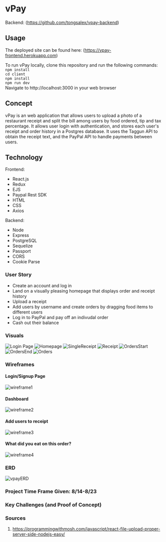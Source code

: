 # vPay
Backend: (https://github.com/tongsalex/vpay-backend)
## Usage
The deployed site can be found here: (https://vpay-frontend.herokuapp.com)  
  
To run vPay locally, clone this repository and run the following commands:  
```npm install```  
```cd client```  
```npm install```  
```npm run dev```  
Navigate to http://localhost:3000 in your web browser
## Concept
vPay is an web application that allows users to upload a photo of a restaurant receipt and split the bill among users by food ordered, tip and tax percentage. It allows user login with authentication, and stores each user's receipt and order history in a Postgres database. It uses the Taggun API to obtain the receipt text, and the PayPal API to handle payments between users. 
## Technology
Frontend:  
* React.js
* Redux
* EJS
* Paypal Rest SDK
* HTML
* CSS
* Axios
  
Backend:  
* Node
* Express
* PostgreSQL
* Sequelize
* Passport
* CORS
* Cookie Parse

### User Story
- Create an account and log in  
- Land on a visually pleasing homepage that displays order and receipt history
- Upload a receipt 
- Add users by username and create orders by dragging food items to different users
- Log in to PayPal and pay off an indivudal order
- Cash out their balance

### Visuals
![Login Page](https://i.imgur.com/Op8RIoL.png)
![Homepage](https://i.imgur.com/EKHzHn0.png)
![SingleReceipt](https://i.imgur.com/IdKdsbQ.png)
![Receipt](https://i.imgur.com/9m2LmKI.jpg)
![OrdersStart](https://i.imgur.com/UQMDXAh.png)
![OrdersEnd](https://i.imgur.com/GvSvBkI.png)
![Orders](https://i.imgur.com/mZwgwqs.png)

### Wireframes
#### Login/Signup Page
![wireframe1](./client/media/wireframe1.png "Wireframe1")
#### Dashboard
![wireframe2](./client/media/wireframe2.png "Wireframe2")
#### Add users to receipt
![wireframe3](./client/media/wireframe3.png "Wireframe3")
#### What did you eat on this order?
![wireframe4](./client/media/wireframe4.png "Wireframe4")

### ERD
![vpayERD](./client/media/vpayERD.jpeg "vPay ERD")

### Project Time Frame Given: 8/14-8/23

### Key Challenges (and Proof of Concept)

### Sources
1. https://programmingwithmosh.com/javascript/react-file-upload-proper-server-side-nodejs-easy/

